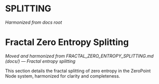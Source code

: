 # SPLITTING

*Harmonized from docs root*

# Fractal Zero Entropy Splitting

*Moved and harmonized from FRACTAL_ZERO_ENTROPY_SPLITTING.md (docs/) — Fractal entropy splitting*

This section details the fractal splitting of zero entropy in the ZeroPoint Node system, harmonized for clarity and completeness.

<!-- (Insert harmonized content here) --> 
